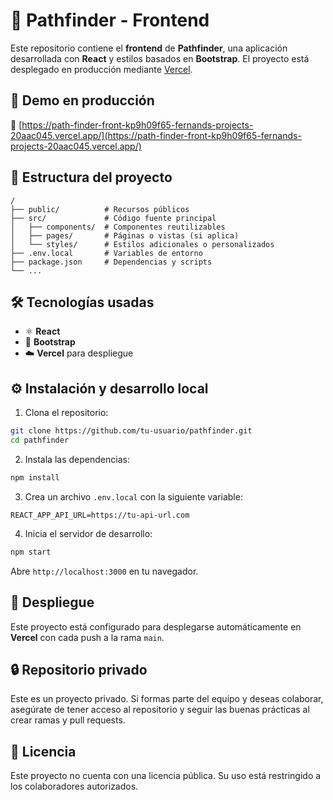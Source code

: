 # 🧭 Pathfinder - Frontend

Este repositorio contiene el **frontend** de **Pathfinder**, una aplicación desarrollada con **React** y estilos basados en **Bootstrap**. El proyecto está desplegado en producción mediante [Vercel](https://vercel.com/).

## 🚀 Demo en producción

🔗 [https://path-finder-front-kp9h09f65-fernands-projects-20aac045.vercel.app/](https://path-finder-front-kp9h09f65-fernands-projects-20aac045.vercel.app/)

## 📁 Estructura del proyecto

```
/
├── public/          # Recursos públicos
├── src/             # Código fuente principal
│   ├── components/  # Componentes reutilizables
│   ├── pages/       # Páginas o vistas (si aplica)
│   └── styles/      # Estilos adicionales o personalizados
├── .env.local       # Variables de entorno
├── package.json     # Dependencias y scripts
└── ...
```

## 🛠️ Tecnologías usadas

- ⚛️ **React**
- 🎨 **Bootstrap**
- ☁️ **Vercel** para despliegue

## ⚙️ Instalación y desarrollo local

1. Clona el repositorio:

```bash
git clone https://github.com/tu-usuario/pathfinder.git
cd pathfinder
```

2. Instala las dependencias:

```bash
npm install
```

3. Crea un archivo `.env.local` con la siguiente variable:

```env
REACT_APP_API_URL=https://tu-api-url.com
```

4. Inicia el servidor de desarrollo:

```bash
npm start
```

Abre `http://localhost:3000` en tu navegador.

## 🚢 Despliegue

Este proyecto está configurado para desplegarse automáticamente en **Vercel** con cada push a la rama `main`.

## 🔒 Repositorio privado

Este es un proyecto privado. Si formas parte del equipo y deseas colaborar, asegúrate de tener acceso al repositorio y seguir las buenas prácticas al crear ramas y pull requests.

## 📄 Licencia

Este proyecto no cuenta con una licencia pública. Su uso está restringido a los colaboradores autorizados.
